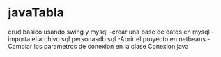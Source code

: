 javaTabla
=========

crud basico usando swing y mysql
-crear una base de datos en mysql
-importa el archivo sql personasdb.sql
-Abrir el proyecto en netbeans
-Cambiar los parametros de conexion en la clase Conexion.java

